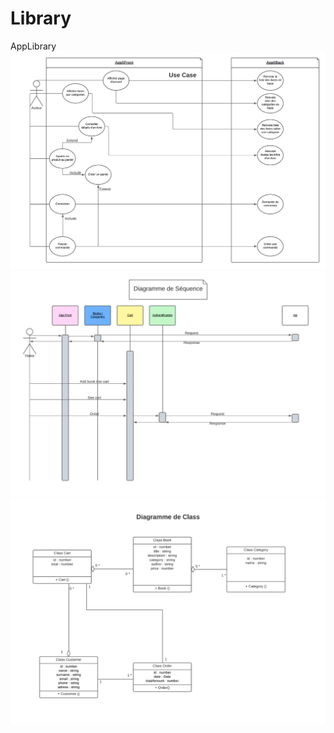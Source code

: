 # Library
AppLibrary
![Diagramme Utilisation](LibraryUseCase.png)
![Diagramme de séquence](LibrarySequence.png)
![Diagramme de class](DiagrammeClass.png)
